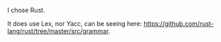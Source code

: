I chose Rust.

It does use Lex, nor Yacc, can be seeing here: https://github.com/rust-lang/rust/tree/master/src/grammar.
